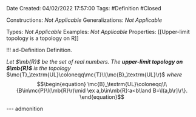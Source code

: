 <br />
<br />

Date Created: 04/02/2022 17:57:00
Tags: #Definition #Closed 

Constructions: _Not Applicable_
Generalizations: _Not Applicable_

Types: _Not Applicable_
Examples: _Not Applicable_
Properties: [[Upper-limit topology is a topology on R]]

!!! ad-Definition Definition.

_Let $\mb{R}$ be the set of real numbers. The **upper-limit topology on $\mb{R}$** is the topology_ $\mc{T}_\textrm{UL}\coloneqq\mc{T}\l(\mc{B}_\textrm{UL}\r)$ _where_
$$\begin{equation}
    \mc{B}_\textrm{UL}\coloneqq\l\{B\in\mc{P}\l(\mb{R}\r)\mid \ex a,b\in\mb{R}:a<b\land B=\l(a,b\r]\r\}.
\end{equation}$$

--- admonition
